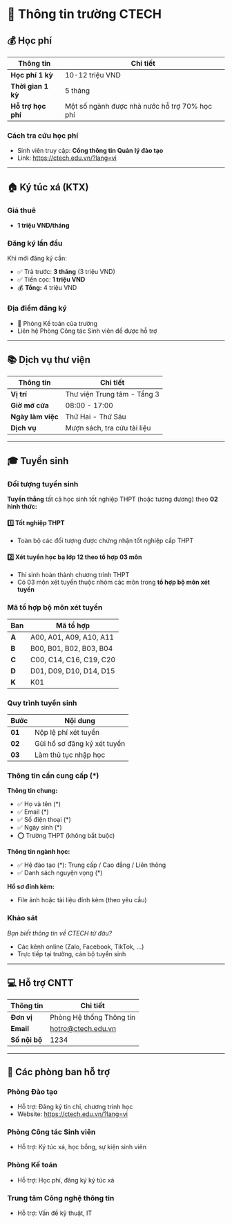 # 🏫 Thông tin trường CTECH

## 💰 Học phí

| Thông tin | Chi tiết |
|-----------|----------|
| **Học phí 1 kỳ** | 10-12 triệu VND |
| **Thời gian 1 kỳ** | 5 tháng |
| **Hỗ trợ học phí** | Một số ngành được nhà nước hỗ trợ 70% học phí |

### Cách tra cứu học phí
- Sinh viên truy cập: **Cổng thông tin Quản lý đào tạo**
- Link: https://ctech.edu.vn/?lang=vi

---

## 🏠 Ký túc xá (KTX)

### Giá thuê
- **1 triệu VND/tháng**

### Đăng ký lần đầu
Khi mới đăng ký cần:
- ✅ Trả trước: **3 tháng** (3 triệu VND)
- ✅ Tiền cọc: **1 triệu VND**
- 💰 **Tổng:** 4 triệu VND

### Địa điểm đăng ký
- 📍 Phòng Kế toán của trường
- Liên hệ Phòng Công tác Sinh viên để được hỗ trợ

---

## 📚 Dịch vụ thư viện

| Thông tin | Chi tiết |
|-----------|----------|
| **Vị trí** | Thư viện Trung tâm - Tầng 3 |
| **Giờ mở cửa** | 08:00 - 17:00 |
| **Ngày làm việc** | Thứ Hai - Thứ Sáu |
| **Dịch vụ** | Mượn sách, tra cứu tài liệu |

---

## 🎓 Tuyển sinh

### Đối tượng tuyển sinh
**Tuyển thẳng** tất cả học sinh tốt nghiệp THPT (hoặc tương đương) theo **02 hình thức:**

#### 1️⃣ Tốt nghiệp THPT
- Toàn bộ các đối tượng được chứng nhận tốt nghiệp cấp THPT

#### 2️⃣ Xét tuyển học bạ lớp 12 theo tổ hợp 03 môn
- Thí sinh hoàn thành chương trình THPT
- Có 03 môn xét tuyển thuộc nhóm các môn trong **tổ hợp bộ môn xét tuyển**

### Mã tổ hợp bộ môn xét tuyển

| Ban | Mã tổ hợp |
|-----|-----------|
| **A** | A00, A01, A09, A10, A11 |
| **B** | B00, B01, B02, B03, B04 |
| **C** | C00, C14, C16, C19, C20 |
| **D** | D01, D09, D10, D14, D15 |
| **K** | K01 |

### Quy trình tuyển sinh

| Bước | Nội dung |
|------|----------|
| **01** | Nộp lệ phí xét tuyển |
| **02** | Gửi hồ sơ đăng ký xét tuyển |
| **03** | Làm thủ tục nhập học |

### Thông tin cần cung cấp (*)

**Thông tin chung:**
- ✅ Họ và tên (*)
- ✅ Email (*)
- ✅ Số điện thoại (*)
- ✅ Ngày sinh (*)
- ⭕ Trường THPT (không bắt buộc)

**Thông tin ngành học:**
- ✅ Hệ đào tạo (*): Trung cấp / Cao đẳng / Liên thông
- ✅ Danh sách nguyện vọng (*)

**Hồ sơ đính kèm:**
- File ảnh hoặc tài liệu đính kèm (theo yêu cầu)

### Khảo sát
*Bạn biết thông tin về CTECH từ đâu?*
- Các kênh online (Zalo, Facebook, TikTok, …)
- Trực tiếp tại trường, cán bộ tuyển sinh

---

## 💻 Hỗ trợ CNTT

| Thông tin | Chi tiết |
|-----------|----------|
| **Đơn vị** | Phòng Hệ thống Thông tin |
| **Email** | hotro@ctech.edu.vn |
| **Số nội bộ** | 1234 |

---

## 🏢 Các phòng ban hỗ trợ

### Phòng Đào tạo
- Hỗ trợ: Đăng ký tín chỉ, chương trình học
- Website: https://ctech.edu.vn/?lang=vi

### Phòng Công tác Sinh viên
- Hỗ trợ: Ký túc xá, học bổng, sự kiện sinh viên

### Phòng Kế toán
- Hỗ trợ: Học phí, đăng ký ký túc xá

### Trung tâm Công nghệ thông tin
- Hỗ trợ: Vấn đề kỹ thuật, IT
